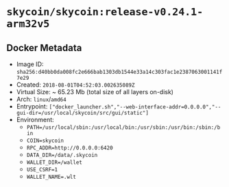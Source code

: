 # `skycoin/skycoin:release-v0.24.1-arm32v5`

## Docker Metadata

- Image ID: `sha256:d40bb0da008fc2e666bab1303db1544e33a14c303fac1e2387063001141f7e29`
- Created: `2018-08-01T04:52:03.002635089Z`
- Virtual Size: ~ 65.23 Mb
    (total size of all layers on-disk)
- Arch: `linux`/`amd64`
- Entrypoint: `["docker_launcher.sh","--web-interface-addr=0.0.0.0","--gui-dir=/usr/local/skycoin/src/gui/static"]`
- Environment:
    - `PATH=/usr/local/sbin:/usr/local/bin:/usr/sbin:/usr/bin:/sbin:/bin`
    - `COIN=skycoin`
    - `RPC_ADDR=http://0.0.0.0:6420`
    - `DATA_DIR=/data/.skycoin`
    - `WALLET_DIR=/wallet`
    - `USE_CSRF=1`
    - `WALLET_NAME=.wlt`

